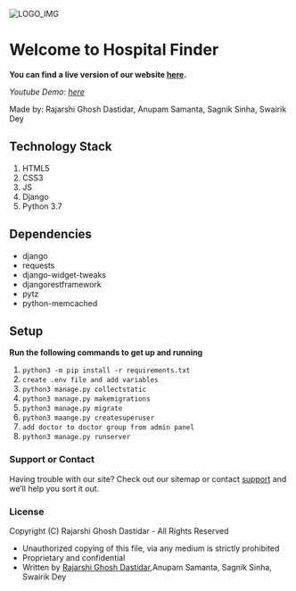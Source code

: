 ![LOGO_IMG](https://hospitalfinder.pythonanywhere.com/static/icon192.png)
# Welcome to Hospital Finder

__You can find a live version of our website [here](https://hospitalfinder.pythonanywhere.com).__


_Youtube Demo: [here](https://www.youtube.com/watch?v=JaAnOFWMbUE)_

Made by: Rajarshi Ghosh Dastidar, Anupam Samanta, Sagnik Sinha, Swairik Dey


## Technology Stack

1. HTML5
2. CSS3
3. JS
4. Django
5. Python 3.7


## Dependencies

  
- django
- requests
- django-widget-tweaks
- djangorestframework
- pytz
- python-memcached

## Setup

**Run the following commands to get up and running**
1. `python3 -m pip install -r requirements.txt`
2. `create .env file and add variables`
2. `python3 manage.py collectstatic`
3. `python3 manage.py makemigrations`
4. `python3 manage.py migrate`
5. `python3 maange.py createsuperuser`
6. `add doctor to doctor group from admin panel`
7. `python3 manage.py runserver`

### Support or Contact

Having trouble with our site? Check out our sitemap or contact [support](mailto:hospitalfinder98@gmail.com) and we’ll help you sort it out.



### License
Copyright (C) Rajarshi Ghosh Dastidar - All Rights Reserved
 * Unauthorized copying of this file, via any medium is strictly prohibited
 * Proprietary and confidential  
 * Written by [Rajarshi Ghosh Dastidar](mailto:rajarshighoshdastidar@gmail.com),Anupam Samanta, Sagnik Sinha, Swairik Dey

